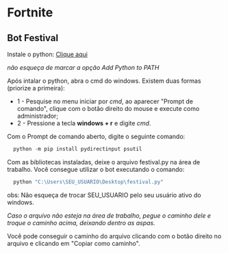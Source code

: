 # Fortnite

## Bot Festival

Instale o python: 
[Clique aqui](https://www.python.org/downloads/)

*não esqueça de marcar a opção Add Python to PATH*

Após intalar o python, abra o cmd do windows.
Existem duas formas (priorize a primeira):
- 1 - Pesquise no menu iniciar por *cmd*, ao aparecer "Prompt de comando", clique com o botão direito do mouse e execute como administrador; 
- 2 - Pressione a tecla **windows + r** e digite *cmd*.

Com o Prompt de comando aberto, digite o seguinte comando:
```python
  python -m pip install pydirectinput psutil
```

Com as bibliotecas instaladas, deixe o arquivo festival.py na área de trabalho.
Você consegue utilizar o bot executando o comando:

```bash
  python "C:\Users\SEU_USUARIO\Desktop\festival.py"
```

obs: Não esqueça de trocar SEU_USUARIO pelo seu usuário ativo do windows.

*Caso o arquivo não esteja na área de trabalho, pegue o caminho dele e troque o caminho acima, deixando dentro as aspas.*

Você pode conseguir o caminho do arquivo clicando com o botão direito no arquivo e clicando em "Copiar como caminho".
